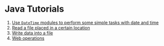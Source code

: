 # Java Tutorials

1. [Use `DateTime` modules to perform some simple tasks with date and time][1]
2. [Read a file placed in a certain location][2]
3. [Write data into a file][3]
4. [Web operations][4]

[1]: src/datetime_operations.java
[2]: src/read_file_operations.java
[3]: src/write_file_operations.java
[4]: src/web_operations.java
